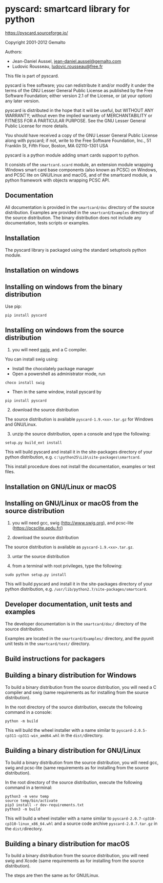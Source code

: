 pyscard: smartcard library for python
=====================================

https://pyscard.sourceforge.io/

Copyright 2001-2012 Gemalto

Authors:

- Jean-Daniel Aussel, jean-daniel.aussel@gemalto.com
- Ludovic Rousseau, ludovic.rousseau@free.fr

This file is part of pyscard.

pyscard is free software; you can redistribute it and/or modify it under
the terms of the GNU Lesser General Public License as published by the
Free Software Foundation; either version 2.1 of the License, or (at your
option) any later version.

pyscard is distributed in the hope that it will be useful, but WITHOUT
ANY WARRANTY; without even the implied warranty of MERCHANTABILITY or
FITNESS FOR A PARTICULAR PURPOSE.  See the GNU Lesser General Public
License for more details.

You should have received a copy of the GNU Lesser General Public License
along with pyscard; if not, write to the Free Software Foundation, Inc.,
51 Franklin St, Fifth Floor, Boston, MA 02110-1301 USA

pyscard is a python module adding smart cards support to python.

It consists of the `smartcard.scard` module, an extension module wrapping
Windows smart card base components (also known as PCSC) on Windows, and
PCSC lite on GNU/Linux and macOS, and of the smartcard module, a
python framework with objects wrapping PCSC API.


Documentation
-------------
All documentation is provided in the `smartcard/doc` directory of the
source distribution.  Examples are provided in the `smartcard/Examples`
directory of the source distribution.  The binary distribution does not
include any documentation, tests scripts or examples.


Installation
------------
The pyscard library is packaged using the standard setuptools python
module.

Installation on windows
-----------------------

Installing on windows from the binary distribution
--------------------------------------------------

Use pip:
```
pip install pyscard
```

Installing on windows from the source distribution
---------------------------------------------------

1. you will need [swig](http://www.swig.org), and a C compiler.

You can install swig using:

* Install the chocolately package manager
* Open a powershell as administrator mode, run
```
choco install swig
```
* Then in the same window, install pyscard by
```
pip install pyscard
```

2. download the source distribution

The source distribution is available `pyscard-1.9.<xx>.tar.gz` for Windows and GNU/Linux.

3. unzip the source distribution, open a console and type the following:

```
setup.py build_ext install
```

This will build pyscard and install it in the site-packages directory of
your python distribution, e.g. `c:\python25\Lib\site-packages\smartcard`.

This install procedure does not install the documentation, examples or test
files.

Installation on GNU/Linux or macOS
----------------------------------

Installing on GNU/Linux or macOS from the source distribution
-------------------------------------------------------------

1. you will need gcc, swig (http://www.swig.org), and pcsc-lite
(https://pcsclite.apdu.fr/)

2. download the source distribution

The source distribution is available as `pyscard-1.9.<xx>.tar.gz`.

3. untar the source distribution

4. from a terminal with root privileges, type the following:

```
sudo python setup.py install
```

This will build pyscard and install it in the site-packages directory of
your python distribution, e.g.
`/usr/lib/python2.7/site-packages/smartcard`.

Developer documentation, unit tests and examples
------------------------------------------------
The developer documentation is in the `smartcard/doc/` directory of the
source distribution.

Examples are located in the `smartcard/Examples/` directory, and the pyunit
unit tests in the `smartcard/test/` directory.

Build instructions for packagers
--------------------------------

Building a binary distribution for Windows
------------------------------------------

To build a binary distribution from the source distribution, you will
need a C compiler and swig (same requirements as for installing
from the source distribution).

In the root directory of the source distribution, execute the following
command in a console:

```
python -m build
```

This will build the wheel installer with a name similar to `pyscard-2.0.5-cp311-cp311-win_amd64.whl` in the `dist/`directory.

Building a binary distribution for GNU/Linux
--------------------------------------------

To build a binary distribution from the source distribution, you will
need gcc, swig and pcsc-lite (same requirements as for installing
from the source distribution).

In the root directory of the source distribution, execute the following
command in a terminal:

```
python3 -m venv temp
source temp/bin/activate
pip3 install -r dev-requirements.txt
python3 -m build
```

This will build a wheel installer with a name similar to `pyscard-2.0.7-cp310-cp310-linux_x86_64.whl` and a source code archive `pyscard-2.0.7.tar.gz` in the `dist/`directory.

Building a binary distribution for macOS
----------------------------------------

To build a binary distribution from the source distribution, you will
need swig and Xcode (same requirements as for installing from the source
distribution).

The steps are then the same as for GNU/Linux.
